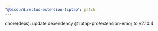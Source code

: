 ```yaml
---
"@bicou/directus-extension-tiptap": patch
---
```


chore(deps): update dependency @tiptap-pro/extension-emoji to v2.10.4
